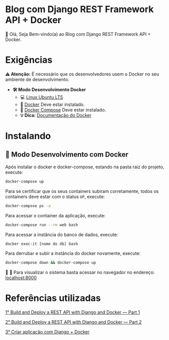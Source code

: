 # Blog com Django REST Framework API + Docker

👋 Olá, Seja Bem-vindo(a) ao Blog com Django REST Framework API + Docker.

# Exigências

**:warning: Atenção:** É necessário que os desenvolvedores usem o Docker no seu ambiente de desenvolvimento.

- **🛠 Modo Desenvolvimento Docker**
    - :computer: [Linux Ubuntu LTS](https://ubuntu.com/download/desktop)
    - 🐳 [Docker](https://docs.docker.com/engine/installation/) Deve estar instalado.
    - 🐳 [Docker Compose](https://docs.docker.com/compose/) Deve estar instalado.
    - **💡 Dica:** [Documentação do Docker](https://docs.docker.com/)

# Instalando

## 🐳 Modo Desenvolvimento com Docker

Após instalar o docker e docker-compose, estando na pasta raiz do projeto, execute:

```sh
docker-compose up
```

Para se certificar que os seus containers subiram corretamente, todos os containers deve estar com o status `UP`, execute:

```sh
docker-compose ps -a
```

Para acessar o container da aplicação, execute:

```sh
docker-compose run --rm web bash
```

Para acessar a instância do banco de dados, execute:

```sh
docker exec-it [nome do db] bash
```

Para derrubar e subir a instância do docker novamente, execute:

```sh
docker-compose down && docker-compose up
```

🚀 :clap: Para visualizar o sistema basta acessar no navegador no endereço: [localhost:8000](localhost:8000)

# Referências utilizadas

[1° Build and Deploy a REST API with Django and Docker — Part 1](https://medium.com/@vinodkv2511/build-and-deploy-a-rest-api-with-django-and-docker-part-1-3645e7a4d182/) 

[2° Build and Deploy a REST API with Django and Docker — Part 2](https://medium.com/@vinodkv2511/build-and-deploy-a-rest-api-with-django-and-docker-part-2-8c375cc5e89f/) 

[3° Criar aplicação com Django + Docker](https://github.com/claudimf/django-docker/)  
